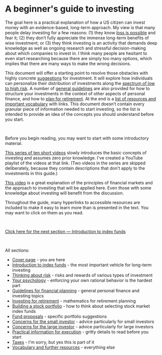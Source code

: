 # A beginner's guide to investing

The goal here is a practical explanation of how a US citizen can invest money with an evidence-based, long-term approach. My view is that many people delay investing for a few reasons: (1) they know [loss is possible](https://www.youtube.com/watch?v=-DT7bX-B1Mg&ab_channel=HubertFarnsworth) and fear it; (2) they don’t fully appreciate the immense long-term benefits of wise investment; or (3) they think investing is an activity that demands deep knowledge as well as ongoing research and stressful decision-making about which companies to invest in. I think many people are hesitant to even start researching because there are simply too many options, which implies that there are many ways to make the wrong decisions.

This document will offer a starting point to resolve those obstacles with highly concrete [suggestions](https://github.com/investindex/Fund/blob/main/README.md) for investment. It will explore how individuals can personalize their distribution of investments along the [spectrum of low to high risk](https://github.com/investindex/Risk). A number of [general guidelines](https://github.com/investindex/Guidelines) are also provided for how to structure your investments in the context of other aspects of personal finance, and how to [plan for retirement](https://github.com/investindex/Guidelines#retirement-planning). At the end is a [list of resources and important vocabulary](https://github.com/investindex/Vocab) with links. This document doesn’t contain every granular piece of information needed to start investing, so the list is intended to provide an idea of the concepts you should understand before you start.

&nbsp;

Before you begin reading, you may want to start with some introductory material.

[This series of ten short videos](https://www.youtube.com/watch?v=Arz_9WX-pn0&list=PLENfNwrAryOiK4QF3Ot8PZdZ-Vcx07HAP&index=1&ab_channel=PreetBanerjee) slowly introduces the basic concepts of investing and assumes zero prior knowledge. I've created a YouTube playlist of the videos at that link. (Two videos in the series are skipped deliberately, because they contain descriptions that don't apply to the investments in this guide.)

[This video](https://www.youtube.com/watch?v=we_7F5N3ByQ&ab_channel=BreakingBadDebt) is a great explanation of the principles of financial markets and the approach to investing that will be applied here. Even those with some knowledge about investing will benefit from the discussion.

Throughout the guide, many hyperlinks to accessible resources are included to make it easy to learn more than is presented in the text. You may want to click on them as you read.

&nbsp;

[Click here for the next section — Introduction to index funds](https://github.com/investindex/Index)

&nbsp;

All sections:

* [Cover page](https://github.com/investindex/Intro) - you are here
* [Introduction to index funds](https://github.com/investindex/Index) - the most important vehicle for long-term investing
* [Thinking about risk](https://github.com/investindex/Risk) - risks and rewards of various types of investment
* [Your psychology](https://github.com/investindex/Psychology) - enforcing your own rational behavior is the hardest part
* [Guidelines for financial planning](https://github.com/investindex/Guidelines) - general personal finance and investing topics
* [Investing for retirement](https://github.com/investindex/Retirement) - mathematics for retirement planning
* [Building a stock portfolio](https://github.com/investindex/Portfolio) - how to think about selecting stock market index funds
* [Fund proposals](https://github.com/investindex/Fund/blob/main/README.md) - specific portfolio suggestions
* [Concerns for the small investor](https://github.com/investindex/Small) - advice particularly for small investors
* [Concerns for the large investor](https://github.com/investindex/Large) - advice particularly for large investors
* [Practical information for execution](https://github.com/investindex/Practical) - gritty details to read before you start
* [Taxes](https://github.com/investindex/Taxes) - I'm sorry, but yes this is part of it
* [Vocabulary and further resources](https://github.com/investindex/Vocab) - everything else

&nbsp;
